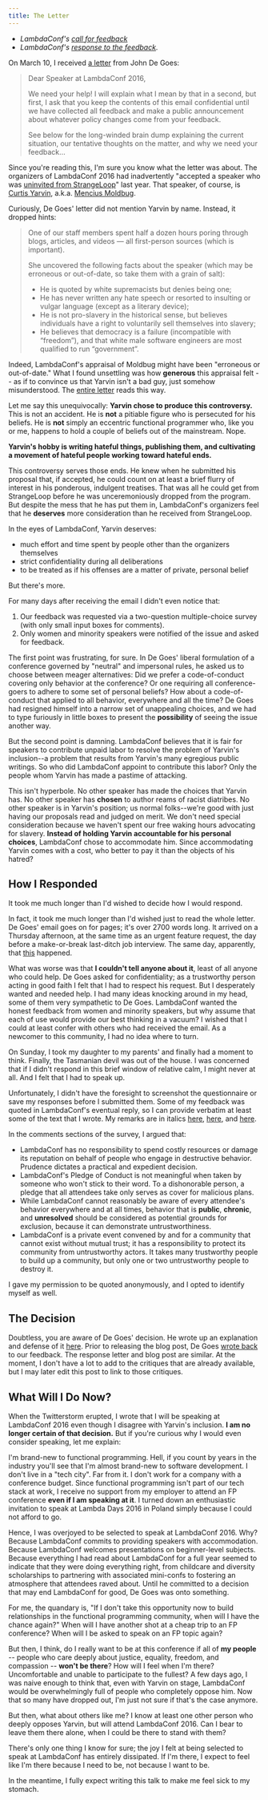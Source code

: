 ```yaml
---
title: The Letter
---
```

* _LambdaConf's [call for feedback](../pages/lambdaconf-yarvin-call-for-feedback.html)_
* _LambdaConf's [response to the feedback](../pages/lambdaconf-yarvin-response-to-feedback.html)._

On March 10, I received [a letter](../pages/lambdaconf-yarvin-call-for-feedback.html)
from John De Goes:

> Dear Speaker at LambdaConf 2016,
>
> We need your help! I will explain what I mean by that in a second, but first,
> I ask that you keep the contents of this email confidential until we have
> collected all feedback and make a public announcement about whatever policy
> changes come from your feedback.
>
> See below for the long-winded brain dump explaining the current situation,
> our tentative thoughts on the matter, and why we need your feedback…

Since you're reading this, I'm sure you know what the letter was about.
The organizers of LambdaConf 2016 had inadvertently "accepted a speaker who
was [uninvited from StrangeLoop](https://s3.amazonaws.com/sl-notes/yarvin.txt)"
last year. That speaker, of course, is [Curtis Yarvin](https://en.wikipedia.org/wiki/Curtis_Yarvin),
a.k.a. [Mencius Moldbug](http://thebaffler.com/blog/mouthbreathing-machiavellis).

Curiously, De Goes' letter did not mention Yarvin by name. Instead, it dropped hints:

> One of our staff members spent half a dozen hours poring through blogs,
> articles, and videos — all first-person sources (which is important).
>
> She uncovered the following facts about the speaker (which may be erroneous
> or out-of-date, so take them with a grain of salt):
>
> * He is quoted by white supremacists but denies being one;
> * He has never written any hate speech or resorted to insulting or vulgar language (except as a literary device);
> * He is not pro-slavery in the historical sense, but believes individuals have a right to voluntarily sell themselves into slavery;
> * He believes that democracy is a failure (incompatible with “freedom”), and that white male software engineers are most qualified to run “government”.

Indeed, LambdaConf's appraisal of Moldbug might have been
"erroneous or out-of-date." What I found unsettling was how __generous__ this
appraisal felt -- as if to convince us that Yarvin isn't a bad guy, just
somehow misunderstood. The [entire letter](../pages/lambdaconf-yarvin-call-for-feedback.html)
reads this way.

Let me say this unequivocally: __Yarvin chose to produce this controversy.__
This is not an accident. He is __not__ a pitiable figure who is persecuted for his
beliefs. He is __not__ simply an eccentric functional programmer who, like you or
me, happens to hold a couple of beliefs out of the mainstream. Nope.

__Yarvin's hobby is writing hateful things, publishing them, and
cultivating a movement of hateful people working toward hateful ends.__

This controversy serves those ends. He knew when he submitted his proposal that,
if accepted, he could count on at least a brief flurry of interest in his ponderous,
indulgent treatises. That was all he could get from StrangeLoop before he was
unceremoniously dropped from the program. But despite the mess that he has put them in,
LambdaConf's organizers feel that he __deserves__ more consideration than he
received from StrangeLoop.

In the eyes of LambdaConf, Yarvin deserves:

* much effort and time spent by people other than the organizers themselves
* strict confidentiality during all deliberations
* to be treated as if his offenses are a matter of private, personal belief

But there's more.

For many days after receiving the email I didn't even notice that:

1. Our feedback was requested via a two-question multiple-choice survey (with only small input boxes for comments).
2. Only women and minority speakers were notified of the issue and asked for feedback.

The first point was frustrating, for sure. In De Goes' liberal formulation of
a conference governed by "neutral" and impersonal rules, he asked us to choose
between meager alternatives: Did we prefer a code-of-conduct covering only
behavior at the conference? Or one requiring all conference-goers to adhere to
some set of personal beliefs? How about a code-of-conduct that applied to all
behavior, everywhere and all the time? De Goes had resigned himself into a narrow
set of unappealing choices, and we had to type furiously in little boxes to
present the __possibility__ of seeing the issue another way.

But the second point is damning. LambdaConf believes that it is fair
for speakers to contribute unpaid labor to resolve the problem of Yarvin's
inclusion--a problem that results from Yarvin's many egregious public writings.
So who did LambdaConf appoint to contribute this labor? Only the people whom
Yarvin has made a pastime of attacking.

This isn't hyperbole. No other speaker has made the choices that Yarvin has.
No other speaker has __chosen__ to author reams of racist diatribes. No other
speaker is in Yarvin's position; us normal folks--we're good with just having
our proposals read and judged on merit. We don't need special consideration
because we haven't spent our free waking hours advocating for slavery. __Instead
of holding Yarvin accountable for his personal choices__, LambdaConf chose
to accommodate him. Since accommodating Yarvin comes with a cost,
who better to pay it than the objects of his hatred?

## How I Responded ##

It took me much longer than I'd wished to decide how I would respond.

In fact, it took me much longer than I'd wished just to read the whole letter.
De Goes' email goes on for pages; it's over 2700 words long. It arrived on a Thursday
afternoon, at the same time as an urgent feature request, the day before a
make-or-break last-ditch job interview. The same day, apparently, that
[this](../images/March10.jpg) happened.

What was worse was that __I couldn't tell anyone about it__, least of all anyone
who could help. De Goes asked for confidentiality; as a trustworthy person
acting in good faith I felt that I had to respect his request. But I desperately
wanted and needed help. I had many ideas knocking around in my head, some of
them very sympathetic to De Goes. LambdaConf wanted the honest feedback
from women and minority speakers, but why assume that each of use would
provide our best thinking in a vacuum? I wished that I could at least confer
with others who had received the email. As a newcomer to this community,
I had no idea where to turn.

On Sunday, I took my daughter to my parents' and finally had a moment to think.
Finally, the Tasmanian devil was out of the house. I was concerned that if
I didn't respond in this brief window of relative calm, I might never at all.
And I felt that I had to speak up.

Unfortunately, I didn't have the foresight to screenshot the questionnaire or
save my responses before I submitted them. Some of my feedback was quoted
in LambdaConf's eventual reply, so I can provide verbatim at least some of the text
that I wrote. My remarks are in italics [here](../images/lambdaconf-feedback01.jpg),
[here](../images/lambdaconf-feedback02.jpg),
and [here](../images/lambdaconf-feedback03.jpg).

In the comments sections of the survey, I argued that:

* LambdaConf has no responsibility to spend costly resources or damage its
  reputation on behalf of people who engage in destructive behavior. Prudence
  dictates a practical and expedient decision.
* LambdaConf's Pledge of Conduct is not meaningful when taken by someone who won't stick to their word.
  To a dishonorable person, a pledge that all attendees take only serves as cover for malicious plans.
* While LambdaConf cannot reasonably be aware of every attendee's behavior everywhere and at all times,
  behavior that is __public__, __chronic__, and __unresolved__ should be considered as potential grounds
  for exclusion, because it can demonstrate untrustworthiness.
* LambdaConf is a private event convened by and for a community that cannot exist without mutual trust;
  it has a responsibility to protect its community from untrustworthy actors.
  It takes many trustworthy people to build up a community, but only one or two untrustworthy people to destroy it.

I gave my permission to be quoted anonymously, and I opted to identify myself as well.

## The Decision ##

Doubtless, you are aware of De Goes' decision. He wrote up an explanation and
defense of it [here](http://degoes.net/articles/lambdaconf-inclusion). Prior
to releasing the blog post, De Goes [wrote back](../pages/lambdaconf-yarvin-response-to-feedback.html)
to our feedback. The response letter and blog post are similar.
At the moment, I don't have a lot to add to the critiques that
are already available,
but I may later edit this post to link to those critiques.

## What Will I Do Now? ##

When the Twitterstorm erupted, I wrote that I will be speaking at LambdaConf 2016
even though I disagree with Yarvin's inclusion. __I am no longer certain of that
decision.__ But if you're curious why I would even consider speaking, let me explain:

I'm brand-new to functional programming. Hell, if you count by years in the
industry you'll see that I'm almost brand-new to software development. I don't
live in a "tech city". Far from it. I don't work for a company with a conference
budget. Since functional programming isn't part of our tech stack at work, I
receive no support from my employer to attend an FP conference
__even if I am speaking at it__. I turned down an enthusiastic invitation to
speak at Lambda Days 2016 in Poland simply because I could not afford to go.

Hence, I was overjoyed to be selected to speak at LambdaConf 2016. Why?
Because LambdaConf commits to providing speakers with accommodation. Because
LambdaConf welcomes presentations on beginner-level subjects. Because everything
I had read about LambdaConf for a full year seemed to indicate that they were
doing everything right, from childcare and diversity scholarships to partnering
with associated mini-confs to fostering an atmosphere that attendees raved about.
Until he committed to a decision that may end LambdaConf for good,
De Goes was onto something.

For me, the quandary is, "If I don't take this opportunity now to build
relationships in the functional programming community, when will I have the
chance again?" When will I have another shot at a cheap trip to an FP
conference? When will I be asked to speak on an FP topic again?

But then, I think, do I really want to be at this conference if all of
__my people__ -- people who care deeply about justice, equality, freedom,
and compassion -- __won't be there__? How will I feel when I'm there?
Uncomfortable and unable to participate to the fullest? A few
days ago, I was naive enough to think that, even with Yarvin on stage, LambdaConf
would be overwhelmingly full of people who completely oppose him. Now that
so many have dropped out, I'm just not sure if that's the case anymore.

But then, what about others like me? I know at least one other person who
deeply opposes Yarvin, but will attend LambdaConf 2016. Can I bear to leave
them there alone, when I could be there to stand with them?

There's only one thing I know for sure; the joy I felt at being selected to
speak at LambdaConf has entirely dissipated. If I'm there, I expect to feel
like I'm there because I need to be, not because I want to be.

In the meantime, I fully expect writing this talk to make me feel sick to my stomach.
